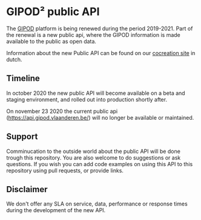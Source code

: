 # GIPOD² public API
The [GIPOD](https://overheid.vlaanderen.be/informatie-vlaanderen/producten-diensten/generiek-informatieplatform-openbaar-domein-gipod) platform is being renewed during the period 2019-2021. Part of the renewal is a new public api, where the GIPOD information is made available to the public as open data.

Information about the new Public API can be found on our [cocreation site](https://vlaamseoverheid.atlassian.net/wiki/spaces/NGC/pages/1851031592/Public+API+-+DRAFT) in dutch.

## Timeline

In october 2020 the new public API will become available on a beta and staging environment, and rolled out into production shortly after.

On november 23 2020 the current public api (https://api.gipod.vlaanderen.be/) will no longer be available or maintained.

## Support

Comminucation to the outside world about the public API will be done trough this repository. You are also welcome to do suggestions or ask questions. If you wish you can add code examples on using this API to this repository using pull requests, or provide links.

## Disclaimer

We don't offer any SLA on service, data, performance or response times during the development of the new API.
